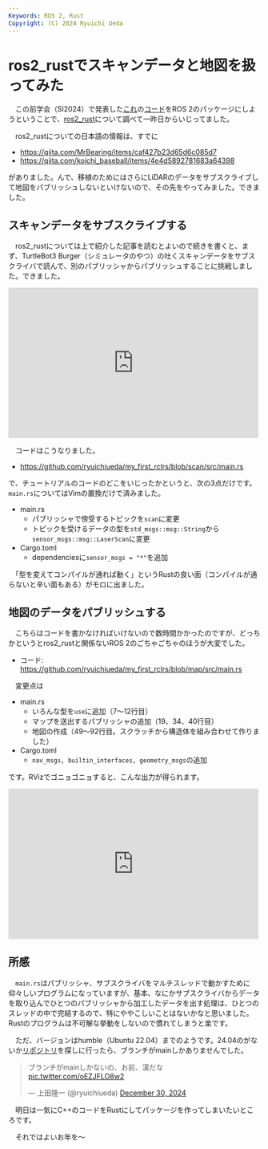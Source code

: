 ```yaml
---
Keywords: ROS 2, Rust
Copyright: (C) 2024 Ryuichi Ueda
---
```


# ros2_rustでスキャンデータと地図を扱ってみた

　この前学会（SI2024）で発表した[これ](https://www.docswell.com/s/ryuichiueda/ZEX11D-si2024)の[コード](https://github.com/ryuichiueda/flow_estimator)をROS 2のパッケージにしようということで、[ros2_rust](https://github.com/ros2-rust/ros2_rust)について調べて一昨日からいじってました。

　ros2_rustについての日本語の情報は、すでに

* https://qiita.com/MrBearing/items/caf427b23d65d6c085d7
* https://qiita.com/koichi_baseball/items/4e4d5892781683a64398

がありました。んで、移植のためにはさらにLiDARのデータをサブスクライブして地図をパブリッシュしないといけないので、その先をやってみました。できました。

## スキャンデータをサブスクライブする

　ros2_rustについては上で紹介した記事を読むとよいので続きを書くと、まず、TurtleBot3 Burger（シミュレータのやつ）の吐くスキャンデータをサブスクライバで読んで、別のパブリッシャからパブリッシュすることに挑戦しました。できました。

<iframe src="https://mi0.robotician.jp/embed/notes/a2dycyfksg?colorMode=light" data-misskey-embed-id="v1_8c622967-46df-4a8f-9555-bea5144c045a" loading="lazy" referrerpolicy="strict-origin-when-cross-origin" style="border: none; width: 100%; max-width: 500px; height: 300px; color-scheme: light dark;"></iframe>
<script defer src="https://mi0.robotician.jp/embed.js"></script>


　コードはこうなりました。

* https://github.com/ryuichiueda/my_first_rclrs/blob/scan/src/main.rs

で、チュートリアルのコードのどこをいじったかというと、次の3点だけです。`main.rs`についてはVimの置換だけで済みました。

* main.rs
    * パブリッシャで傍受するトピックを`scan`に変更
    * トピックを受けるデータの型を`std_msgs::msg::String`から`sensor_msgs::msg::LaserScan`に変更
* Cargo.toml
    * dependenciesに`sensor_msgs = "*"`を追加

　「型を変えてコンパイルが通れば動く」というRustの良い面（コンパイルが通らないと辛い面もある）がモロに出ました。

## 地図のデータをパブリッシュする

　こちらはコードを書かなければいけないので数時間かかったのですが、どっちかというとros2_rustと関係ないROS 2のごちゃごちゃのほうが大変でした。

* コード: https://github.com/ryuichiueda/my_first_rclrs/blob/map/src/main.rs

　変更点は

* main.rs
    * いろんな型を`use`に追加（7〜12行目）
    * マップを送出するパブリッシャの追加（19、34、40行目）
    * 地図の作成（49〜92行目。スクラッチから構造体を組み合わせて作りました）
* Cargo.toml
    * `nav_msgs, builtin_interfaces, geometry_msgs`の追加

です。RVizでゴニョゴニョすると、こんな出力が得られます。

<iframe src="https://mi0.robotician.jp/embed/notes/a2folvyj5v?colorMode=light" data-misskey-embed-id="v1_4aacf173-bfd5-4bc9-8b48-27bbc0615d95" loading="lazy" referrerpolicy="strict-origin-when-cross-origin" style="border: none; width: 100%; max-width: 500px; height: 300px; color-scheme: light dark;"></iframe>
<script defer src="https://mi0.robotician.jp/embed.js"></script>

## 所感

　`main.rs`はパブリッシャ、サブスクライバをマルチスレッドで動かすために仰々しいプログラムになっていますが、基本、なにかサブスクライバからデータを取り込んでひとつのパブリッシャから加工したデータを出す処理は、ひとつのスレッドの中で完結するので、特にややこしいことはないかなと思いました。Rustのプログラムは不可解な挙動をしないので慣れてしまうと楽です。

　ただ、バージョンはhumble（Ubuntu 22.04）までのようです。24.04のがないか[リポジトリ](https://github.com/ros2-rust/ros2_rust)を探しに行ったら、ブランチがmainしかありませんでした。

<blockquote class="twitter-tweet"><p lang="ja" dir="ltr">ブランチがmainしかないの、お前、漢だな <a href="https://t.co/oEZJFLO8w2">pic.twitter.com/oEZJFLO8w2</a></p>&mdash; 上田隆一 (@ryuichiueda) <a href="https://twitter.com/ryuichiueda/status/1873563826433802377?ref_src=twsrc%5Etfw">December 30, 2024</a></blockquote> <script async src="https://platform.twitter.com/widgets.js" charset="utf-8"></script>



　明日は一気にC++のコードをRustにしてパッケージを作ってしまいたいところです。


　それではよいお年を〜
